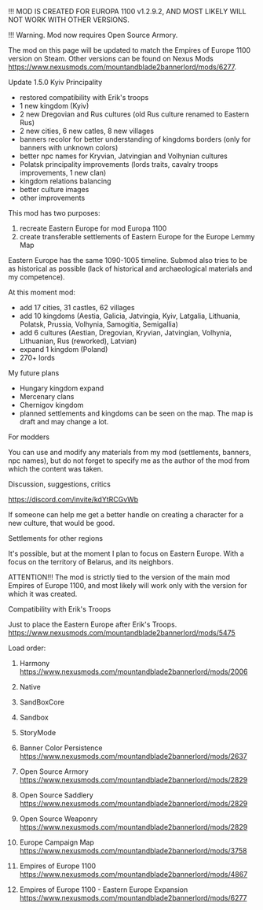 
!!! MOD IS CREATED FOR EUROPA 1100 v1.2.9.2, AND MOST LIKELY WILL NOT WORK WITH OTHER VERSIONS.

!!! Warning. Mod now requires Open Source Armory.

The mod on this page will be updated to match the Empires of Europe 1100 version on Steam. Other versions can be found on Nexus Mods https://www.nexusmods.com/mountandblade2bannerlord/mods/6277.

Update 1.5.0 Kyiv Principality

- restored compatibility with Erik's troops
- 1 new kingdom (Kyiv)
- 2 new Dregovian and Rus cultures (old Rus culture renamed to Eastern Rus)
- 2 new cities, 6 new catles, 8 new villages
- banners recolor for better understanding of kingdoms borders (only for banners with unknown colors)
- better npc names for Kryvian, Jatvingian and Volhynian cultures
- Polatsk principality improvements (lords traits, cavalry troops improvements, 1 new clan)
- kingdom relations balancing
- better culture images
- other improvements

This mod has two purposes:

1. recreate Eastern Europe for mod Europa 1100
2. create transferable settlements of Eastern Europe for the Europe Lemmy Map

Eastern Europe has the same 1090-1005 timeline. Submod also tries to be as historical as possible (lack of historical and archaeological materials and my competence).

At this moment mod:

- add 17 cities, 31 castles, 62 villages
- add 10 kingdoms (Aestia, Galicia, Jatvingia, Kyiv, Latgalia, Lithuania, Polatsk, Prussia, Volhynia, Samogitia, Semigallia)
- add 6 cultures (Aestian, Dregovian, Kryvian, Jatvingian, Volhynia, Lithuanian, Rus (reworked), Latvian)
- expand 1 kingdom (Poland)
- 270+ lords

My future plans

- Hungary kingdom expand
- Mercenary clans
- Chernigov kingdom
- planned settlements and kingdoms can be seen on the map. The map is draft and may change a lot.

For modders

You can use and modify any materials from my mod (settlements, banners, npc names), but do not forget to specify me as the author of the mod from which the content was taken.

Discussion, suggestions, critics

https://discord.com/invite/kdYtRCGvWb

If someone can help me get a better handle on creating a character for a new culture, that would be good.

Settlements for other regions

It's possible, but at the moment I plan to focus on Eastern Europe. With a focus on the territory of Belarus, and its neighbors.

ATTENTION!!! The mod is strictly tied to the version of the main mod Empires of Europe 1100, and most likely will work only with the version for which it was created.

Compatibility with Erik's Troops

Just to place the Eastern Europe after Erik's Troops. 
https://www.nexusmods.com/mountandblade2bannerlord/mods/5475 

Load order:

1. Harmony https://www.nexusmods.com/mountandblade2bannerlord/mods/2006

2. Native
3. SandBoxCore
4. Sandbox
5. StoryMode

6. Banner Color Persistence https://www.nexusmods.com/mountandblade2bannerlord/mods/2637
7. Open Source Armory https://www.nexusmods.com/mountandblade2bannerlord/mods/2829
8. Open Source Saddlery https://www.nexusmods.com/mountandblade2bannerlord/mods/2829
9. Open Source Weaponry https://www.nexusmods.com/mountandblade2bannerlord/mods/2829
10. Europe Campaign Map https://www.nexusmods.com/mountandblade2bannerlord/mods/3758
11. Empires of Europe 1100 https://www.nexusmods.com/mountandblade2bannerlord/mods/4867

12. Empires of Europe 1100 - Eastern Europe Expansion https://www.nexusmods.com/mountandblade2bannerlord/mods/6277
